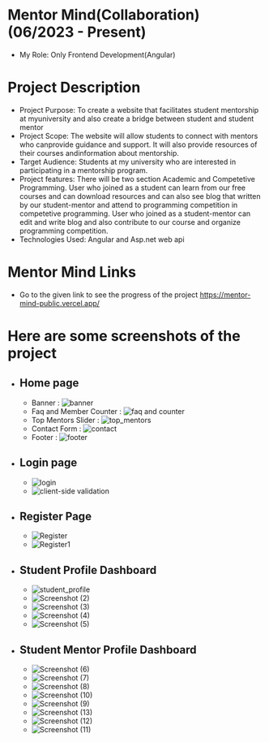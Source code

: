 # Mentor Mind(Collaboration) (06/2023 - Present)
  - My Role: Only Frontend Development(Angular) 
# Project Description
 - Project Purpose: To create a website that facilitates student mentorship at myuniversity and also create a bridge between student and student mentor
 - Project Scope: The website will allow students to connect with mentors who canprovide guidance and support. It will also provide resources of their courses andinformation about mentorship.
 - Target Audience: Students at my university who are interested in participating in a mentorship program.
 - Project features: There will be two section Academic and Competetive Programming. User who joined as a student can learn from our free courses and can download resources and can also see blog that written by our student-mentor and attend to programming competition in competetive programming. User who joined as a student-mentor can edit and write blog and also contribute to our course and organize programming competition.
 - Technologies Used: Angular and Asp.net web api
  
# Mentor Mind Links
- Go to the given link to see the progress of the project https://mentor-mind-public.vercel.app/
# Here are some screenshots of the project
- ## Home page
  - Banner : ![banner](https://github.com/bishal158/MentorMind/assets/67275108/2d77fcc2-4cdb-4f30-9d18-421fd942e84a)
  - Faq and Member Counter : ![faq and counter](https://github.com/bishal158/MentorMind/assets/67275108/60798bdc-4be5-43a6-a442-ac3ff190026a)
  - Top Mentors Slider : ![top_mentors](https://github.com/bishal158/MentorMind/assets/67275108/3d790e34-e48e-45f4-8d0d-789c38459c6b)
  - Contact Form : ![contact](https://github.com/bishal158/MentorMind/assets/67275108/eac00793-49aa-493f-9e84-603a362c59fb)
  - Footer : ![footer](https://github.com/bishal158/MentorMind/assets/67275108/52f08348-997f-4569-b61f-9f7b98042694)
- ## Login page
  - ![login](https://github.com/bishal158/MentorMind/assets/67275108/83d60de1-3962-49dd-ac91-ba6a413387ae)
  - ![client-side validation](https://github.com/bishal158/MentorMind/assets/67275108/3df74637-2ec7-4cc2-b689-0c1644de84fc)
- ## Register Page
  - ![Register](https://github.com/bishal158/MentorMind/assets/67275108/1fd71ff6-835f-45e4-8f4c-9c858749a464)
  - ![Register1](https://github.com/bishal158/MentorMind/assets/67275108/65dcdca3-4a7d-4702-b149-142a62e95ba1)
- ## Student Profile Dashboard
  - ![student_profile](https://github.com/bishal158/MentorMind/assets/67275108/2d41b6be-4c7b-4205-9620-014a7eb03a76)
  - ![Screenshot (2)](https://github.com/bishal158/MentorMind/assets/67275108/60f4d980-a15a-4811-bf44-40a4f314cf2c)
  - ![Screenshot (3)](https://github.com/bishal158/MentorMind/assets/67275108/1a892629-7fbc-4264-b6b4-df5c8286cc4b)
  - ![Screenshot (4)](https://github.com/bishal158/MentorMind/assets/67275108/8fd7e507-4a14-4c17-ae0f-42649703cb6e)
  - ![Screenshot (5)](https://github.com/bishal158/MentorMind/assets/67275108/66963ca9-2c25-4f78-9f09-d3b3dfe93a0b)
- ## Student Mentor Profile Dashboard
  - ![Screenshot (6)](https://github.com/bishal158/MentorMind/assets/67275108/adb479f5-5be0-4459-9843-1971ae8838d4)
  - ![Screenshot (7)](https://github.com/bishal158/MentorMind/assets/67275108/0a867185-4627-459a-ab6d-587d0c9845d2)
  - ![Screenshot (8)](https://github.com/bishal158/MentorMind/assets/67275108/b9e74154-024f-4e12-8496-0553e249fd9e)
  - ![Screenshot (10)](https://github.com/bishal158/MentorMind/assets/67275108/31c9719b-5380-40bd-8298-97146387ac39)
  - ![Screenshot (9)](https://github.com/bishal158/MentorMind/assets/67275108/ac1ad05c-2338-4739-a63f-bbb09fdb6a5b)
  - ![Screenshot (13)](https://github.com/bishal158/MentorMind/assets/67275108/613ecf66-a4c1-4903-b1b7-5449a52e8b30)
  - ![Screenshot (12)](https://github.com/bishal158/MentorMind/assets/67275108/7fe436f4-6858-4770-b73f-f2153fdf614c)
  - ![Screenshot (11)](https://github.com/bishal158/MentorMind/assets/67275108/93c4a76d-8b52-4fdb-b5cb-3d7e0aaf5b00)








